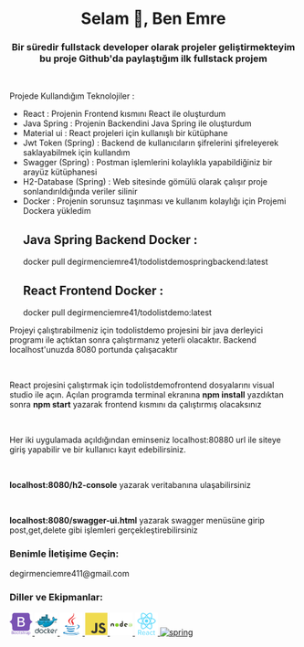 <h1 align="center">Selam 👋, Ben Emre</h1>
<h3 align="center">Bir süredir fullstack developer olarak projeler geliştirmekteyim bu proje Github'da paylaştığım ilk fullstack projem</h3>
<br/>
<p>Projede Kullandığım Teknolojiler :</p>
<ul>
 <li>React : Projenin Frontend kısmını React ile oluşturdum</li>
 <li>Java Spring : Projenin Backendini Java Spring ile oluşturdum</li>
 <li>Material ui : React projeleri için kullanışlı bir kütüphane</li> 
 <li>Jwt Token (Spring) : Backend de kullanıcıların şifrelerini şifreleyerek saklayabilmek için kullandım</li>
 <li>Swagger (Spring) : Postman işlemlerini kolaylıkla yapabildiğiniz bir arayüz kütüphanesi </li>
 <li>H2-Database (Spring) : Web sitesinde gömülü olarak çalışır proje sonlandırıldığında veriler silinir</li>
 <li>Docker : Projenin sorunsuz taşınması ve kullanım kolaylığı için Projemi Dockera yükledim</li>
<h2>Java Spring Backend Docker :</h2> docker pull degirmenciemre41/todolistdemospringbackend:latest <br/>
<h2>React Frontend Docker :</h2> docker pull degirmenciemre41/todolistdemo:latest
</ul>

<p>Projeyi çalıştırabilmeniz için todolistdemo projesini bir java derleyici programı ile açtıktan sonra çalıştırmanız yeterli olacaktır. Backend localhost'unuzda 8080 portunda çalışacaktır</p><br/>
<p>React projesini çalıştırmak için todolistdemofrontend dosyalarını visual studio ile açın. Açılan programda terminal ekranına <b>npm install</b> yazdıktan sonra <b>npm start</b> yazarak frontend kısmını da çalıştırmış olacaksınız</p><br/>
<p>Her iki uygulamada açıldığından eminseniz localhost:80880 url ile siteye giriş yapabilir ve bir kullanıcı kayıt edebilirsiniz.</p><br/>
<p><b>localhost:8080/h2-console</b> yazarak veritabanına ulaşabilirsiniz</p><br/>
<p><b>localhost:8080/swagger-ui.html</b> yazarak swagger menüsüne girip post,get,delete gibi işlemleri gerçekleştirebilirsiniz</p>

<h3 align="left">Benimle İletişime Geçin:</h3>
<p align="left">
 degirmenciemre411@gmail.com
</p>

<h3 align="left">Diller ve Ekipmanlar:</h3>
<p align="left"> <a href="https://getbootstrap.com" target="_blank" rel="noreferrer"> <img src="https://raw.githubusercontent.com/devicons/devicon/master/icons/bootstrap/bootstrap-plain-wordmark.svg" alt="bootstrap" width="40" height="40"/> </a> <a href="https://www.docker.com/" target="_blank" rel="noreferrer"> <img src="https://raw.githubusercontent.com/devicons/devicon/master/icons/docker/docker-original-wordmark.svg" alt="docker" width="40" height="40"/> </a> <a href="https://www.java.com" target="_blank" rel="noreferrer"> <img src="https://raw.githubusercontent.com/devicons/devicon/master/icons/java/java-original.svg" alt="java" width="40" height="40"/> </a> <a href="https://developer.mozilla.org/en-US/docs/Web/JavaScript" target="_blank" rel="noreferrer"> <img src="https://raw.githubusercontent.com/devicons/devicon/master/icons/javascript/javascript-original.svg" alt="javascript" width="40" height="40"/> </a> <a href="https://nodejs.org" target="_blank" rel="noreferrer"> <img src="https://raw.githubusercontent.com/devicons/devicon/master/icons/nodejs/nodejs-original-wordmark.svg" alt="nodejs" width="40" height="40"/> </a> <a href="https://reactjs.org/" target="_blank" rel="noreferrer"> <img src="https://raw.githubusercontent.com/devicons/devicon/master/icons/react/react-original-wordmark.svg" alt="react" width="40" height="40"/> </a> <a href="https://spring.io/" target="_blank" rel="noreferrer"> <img src="https://www.vectorlogo.zone/logos/springio/springio-icon.svg" alt="spring" width="40" height="40"/> </a> </p>

